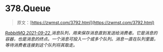 <!--yml
category: 未分类
date: 0001-01-01 00:00:00
--->

# 378.Queue

> 原文：[https://zwmst.com/3792.html](https://zwmst.com/3792.html)

   [ *RabbitMQ* ](https://zwmst.com/rabbitmq)*[ <time datetime="2021-09-23T00:46:49+08:00"> 2021-09-22 </time> ](https://zwmst.com/3792.html)  消息队列，用来保存消息直到发送给消费者。它是消息的容器，也是消息的终点。一个消息可投入一个或多个队列。消息一直在队列里面，等待消费者连接到这个队列将其取走。*